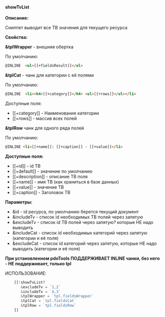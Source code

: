 #### showTvList

**Описание:**

Сниппет выводит все ТВ значения для текущего ресурса


**Свойства:**

**&tplWrapper** - внешняя обертка

По умолчанию: 
```html
@INLINE  <ul>[[+fieldsResult]]</ul>
```

**&tplCat** - чанк для категории с её полями

По умолчанию: 
```html
@INLINE  <li><h4>[[+category]]</h4> <ul>[[+rows]]</ul></li>
```

Доступные поля:
* [[+category]] - Наименование категории
* [[+rows]] - массив всех полей

**&tplRow**  чанк для одного ряда полей

По умолчанию: 
```html
@INLINE <li>[[+name]]: [[+caption]] - [[+value]]</li>
```

**Доступные поля:**
* [[+id]] - id ТВ 
* [[+default]] - значение по умолчанию
* [[+description]] - описание ТВ поля 
* [[+name]] - имя ТВ (как храниться в базе данных)
* [[+value]] - значение ТВ  
* [[+caption]] - Заголовок ТВ 


**Параметры:**
* &id - id ресурса, по умолчанию берется текущий документ
* &includeTv - список id необходимых ТВ полей через запятую
* &excludeTv - список id ТВ полей через запятую? которые НЕ надо выводить
* &includeCat - список id необходимых категорий через запятую (категории и её поля)
* &excludeCat - список  id категорий через запятую, которые НЕ надо выводить (категории и её поля)

**При установленном pdoTools ПОДДЕРЖИВАЕТ INLINE чанки, без него - НЕ поддерживает, только tpl** 

ИСПОЛЬЗОВАНИЕ:
```php
    [[!showTvList?     
       &excludeTv = `1,2` 
       &includeTv = `4,3` 
       &tplWrapper = `tpl.fieldsWrapper`
       &tplCat = `tpl.fieldsCat`
       &tplRow = `tpl.fieldsRow`
    ]]
```
